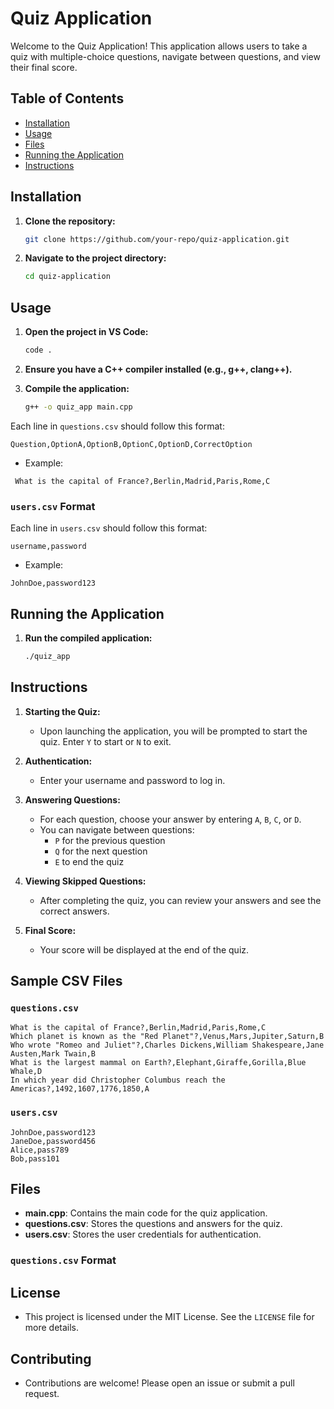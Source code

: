 # Quiz Application

Welcome to the Quiz Application! This application allows users to take a quiz with multiple-choice questions, navigate between questions, and view their final score. 

## Table of Contents
- [Installation](#installation)
- [Usage](#usage)
- [Files](#files)
- [Running the Application](#running-the-application)
- [Instructions](#instructions)

## Installation

1. **Clone the repository:**
    ```sh
    git clone https://github.com/your-repo/quiz-application.git
    ```
2. **Navigate to the project directory:**
    ```sh
    cd quiz-application
    ```

## Usage

1. **Open the project in VS Code:**
    ```sh
    code .
    ```
2. **Ensure you have a C++ compiler installed (e.g., g++, clang++).**

3. **Compile the application:**
    ```sh
    g++ -o quiz_app main.cpp
    ```
Each line in `questions.csv` should follow this format:
```
Question,OptionA,OptionB,OptionC,OptionD,CorrectOption
```
- Example:
```
 What is the capital of France?,Berlin,Madrid,Paris,Rome,C
```

### `users.csv` Format

Each line in `users.csv` should follow this format:
```
username,password
```
- Example:
```
JohnDoe,password123
```
## Running the Application

1. **Run the compiled application:**
    ```sh
    ./quiz_app
    ```

## Instructions

1. **Starting the Quiz:**
    - Upon launching the application, you will be prompted to start the quiz. Enter `Y` to start or `N` to exit.

2. **Authentication:**
    - Enter your username and password to log in.

3. **Answering Questions:**
    - For each question, choose your answer by entering `A`, `B`, `C`, or `D`.
    - You can navigate between questions:
      - `P` for the previous question
      - `Q` for the next question
      - `E` to end the quiz

4. **Viewing Skipped Questions:**
    - After completing the quiz, you can review your answers and see the correct answers.

5. **Final Score:**
    - Your score will be displayed at the end of the quiz.

## Sample CSV Files

### `questions.csv`
```
What is the capital of France?,Berlin,Madrid,Paris,Rome,C
Which planet is known as the "Red Planet"?,Venus,Mars,Jupiter,Saturn,B
Who wrote "Romeo and Juliet"?,Charles Dickens,William Shakespeare,Jane Austen,Mark Twain,B
What is the largest mammal on Earth?,Elephant,Giraffe,Gorilla,Blue Whale,D
In which year did Christopher Columbus reach the Americas?,1492,1607,1776,1850,A
```

### `users.csv`
```
JohnDoe,password123
JaneDoe,password456
Alice,pass789
Bob,pass101
```
## Files

- **main.cpp**: Contains the main code for the quiz application.
- **questions.csv**: Stores the questions and answers for the quiz.
- **users.csv**: Stores the user credentials for authentication.

### `questions.csv` Format



## License

- This project is licensed under the MIT License. See the `LICENSE` file for more details.

## Contributing

- Contributions are welcome! Please open an issue or submit a pull request.

```
